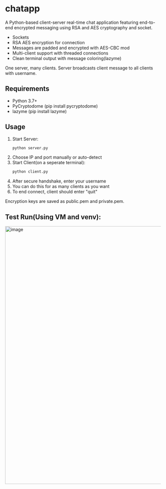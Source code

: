 # chatapp
A Python-based client-server real-time chat application featuring end-to-end encrypted messaging using RSA and AES cryptography and socket.

- Sockets
- RSA AES encryption for connection
- Messages are padded and encrypted with AES-CBC mod
- Multi-client support with threaded connections
- Clean terminal output with message coloring(lazyme)

One server, many clients. Server broadcasts client message to all clients with username.

## Requirements
- Python 3.7+
- PyCryptodome (pip install pycryptodome)
- lazyme (pip install lazyme)

## Usage
1. Start Server:
   ```bash
   python server.py
   
2. Choose IP and port manually or auto-detect
3. Start Client(on a seperate terminal):
    ```bash
   python client.py
4. After secure handshake, enter your username
5. You can do this for as many clients as you want
6. To end connect, client should enter "quit"

Encryption keys are saved as public.pem and private.pem.

## Test Run(Using VM and venv):
<img width="1569" height="832" alt="image" src="https://github.com/user-attachments/assets/6c243aac-40d3-49a8-bedf-3bea3992749e" />

